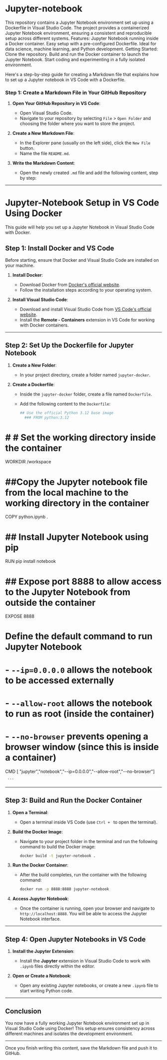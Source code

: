 # Jupyter-notebook
 This repository contains a Jupyter Notebook environment set up using a Dockerfile in Visual Studio Code. The project provides a containerized Jupyter Notebook environment, ensuring a consistent and reproducible setup across different systems.  Features:  Jupyter Notebook running inside a Docker container. Easy setup with a pre-configured Dockerfile. Ideal for data science, machine learning, and Python development. Getting Started:  Clone the repository. Build and run the Docker container to launch the Jupyter Notebook. Start coding and experimenting in a fully isolated environment.

Here's a step-by-step guide for creating a Markdown file that explains how to set up a Jupyter notebook in VS Code with a Dockerfile.

### Step 1: Create a Markdown File in Your GitHub Repository

1. **Open Your GitHub Repository in VS Code**:
   - Open Visual Studio Code.
   - Navigate to your repository by selecting `File` > `Open Folder` and choosing the folder where you want to store the project.

2. **Create a New Markdown File**:
   - In the Explorer pane (usually on the left side), click the `New File` button.
   - Name the file `README.md`.

3. **Write the Markdown Content**:
   - Open the newly created `.md` file and add the following content, step by step:

---

# Jupyter-Notebook Setup in VS Code Using Docker

This guide will help you set up a Jupyter Notebook in Visual Studio Code with Docker.

## Step 1: Install Docker and VS Code
Before starting, ensure that Docker and Visual Studio Code are installed on your machine.

1. **Install Docker**:
   - Download Docker from [Docker's official website](https://www.docker.com/get-started).
   - Follow the installation steps according to your operating system.

2. **Install Visual Studio Code**:
   - Download and install Visual Studio Code from [VS Code's official website](https://code.visualstudio.com/).
   - Install the **Remote - Containers** extension in VS Code for working with Docker containers.

---

## Step 2: Set Up the Dockerfile for Jupyter Notebook

1. **Create a New Folder**:
   - In your project directory, create a folder named `jupyter-docker`.

2. **Create a Dockerfile**:
   - Inside the `jupyter-docker` folder, create a file named `Dockerfile`.
   - Add the following content to the `Dockerfile`:

     ```Dockerfile
     ## Use the official Python 3.12 base image
       ### FROM python:3.12

# # # Set the working directory inside the container
WORKDIR /workspace

# ##Copy the Jupyter notebook file from the local machine to the working directory in the container
COPY python.ipynb .

# ## Install Jupyter Notebook using pip
RUN pip install notebook

# ## Expose port 8888 to allow access to the Jupyter Notebook from outside the container
EXPOSE 8888

# Define the default command to run Jupyter Notebook
# - `--ip=0.0.0.0` allows the notebook to be accessed externally
# - `--allow-root` allows the notebook to run as root (inside the container)
# - `--no-browser` prevents opening a browser window (since this is inside a container)
CMD [ "jupyter","notebook","--ip=0.0.0.0","--allow-root","--no-browser"]

     ```

---

## Step 3: Build and Run the Docker Container

1. **Open a Terminal**:
   - Open a terminal inside VS Code (use `Ctrl + ` to open the terminal).

2. **Build the Docker Image**:
   - Navigate to your project folder in the terminal and run the following command to build the Docker image:
     ```bash
     docker build -t jupyter-notebook .
     ```

3. **Run the Docker Container**:
   - After the build completes, run the container with the following command:
     ```bash
     docker run -p 8888:8888 jupyter-notebook
     ```

4. **Access Jupyter Notebook**:
   - Once the container is running, open your browser and navigate to `http://localhost:8888`. You will be able to access the Jupyter Notebook interface.

---

## Step 4: Open Jupyter Notebooks in VS Code

1. **Install the Jupyter Extension**:
   - Install the **Jupyter** extension in Visual Studio Code to work with `.ipynb` files directly within the editor.

2. **Open or Create a Notebook**:
   - Open any existing Jupyter notebooks, or create a new `.ipynb` file to start writing Python code.

---

## Conclusion

You now have a fully working Jupyter Notebook environment set up in Visual Studio Code using Docker! This setup ensures consistency across different machines and isolates the development environment.

---

Once you finish writing this content, save the Markdown file and push it to GitHub.
